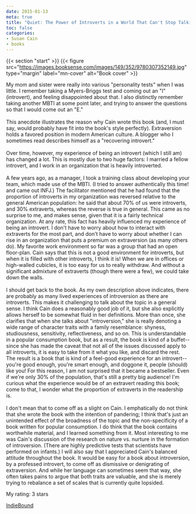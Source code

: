 ```yaml
---
date: 2015-01-13
meta: true
title: "Quiet: The Power of Introverts in a World That Can't Stop Talking"
toc: false
categories:
- Susan Cain
- books
---
```


{{< section "start" >}}
{{< figure src="https://images.booksense.com/images/149/352/9780307352149.jpg" type="margin" label="mn-cover" alt="Book cover" >}}

My mom and sister were really into various "personality tests" when I was little. I remember taking a Myers-Briggs test and coming out an "I" (introvert), and feeling disappointed about that. I also distinctly remember taking another MBTI at some point later, and trying to answer the questions so that I would come out an "E."<br /><br />This anecdote illustrates the reason why Cain wrote this book (and, I must say, would probably have fit into the book's style perfectly). Extraversion holds a favored position in modern American culture. A blogger who I sometimes read describes himself as a "recovering introvert." <br /><br />Over time, however, my experience of being an introvert (which I still am) has changed a lot. This is mostly due to two huge factors: I married a fellow introvert, and I work in an organization that is heavily introverted. <br /><br />A few years ago, as a manager, I took a training class about developing your team, which made use of the MBTI. (I tried to answer authentically this time! and came out INFJ.) The facilitator mentioned that he had found that the proportion of introverts in my organization was reversed relative to the general American population: he said that about 70% of us were introverts, and 30% extraverts, whereas the reverse is true in general. This came as no surprise to me, and makes sense, given that it is a fairly technical organization. At any rate, this fact has heavily influenced my experience of being an introvert. I don't have to worry about how to interact with extraverts for the most part, and don't have to worry about whether I can rise in an organization that puts a premium on extraversion (as many others do). My favorite work environment so far was a group that had an open floor-plan. Cain says that this is not a good environment for introverts, but when it is filled with other introverts, I think it is! When we are in offices or high-walled cubicles, it is too easy for us to really withdraw. And without a significant admixture of extraverts (though there were a few), we could take down the walls.<br /><br />I should get back to the book. As my own description above indicates, there are probably as many lived experiences of introversion as there are introverts. This makes it challenging to talk about the topic in a general sense. I think Cain does a reasonably good job of it, but she also explicitly allows herself to be somewhat fluid in her definitions. More than once, she clarifies that when she talks about "introversion," she is really denoting a wide range of character traits with a family resemblance: shyness, studiousness, sensitivity, reflectiveness, and so on. This is understandable in a popular consumption book, but as a result, the book is kind of a buffet--since she has made the caveat that not all of the issues discussed apply to all introverts, it is easy to take from it what you like, and discard the rest. The result is a book that is kind of a feel-good experience for an introvert--you're good enough, you're smart enough, and doggone it, people (should) like you! For this reason, I am not surprised that it became a bestseller. Even if we're only 30% of the population, that's still a pretty big audience! I'm curious what the experience would be of an extravert reading this book; come to that, I wonder what the proportion of extraverts in the readership is.<br /><br />I don't mean that to come off as a slight on Cain. I emphatically do not think that she wrote the book with the intention of pandering; I think that's just an unintended effect of the broadness of the topic and the non-specificity of a book written for popular consumption. I do think that the book contains worthwhile material, and I learned something from it. Most interesting to me was Cain's discussion of the research on nature vs. nurture in the formation of introversion. (There are highly predictive tests that scientists have performed on infants.) I will also say that I appreciated Cain's balanced attitude throughout the book. It would be easy for a book about introversion, by a professed introvert, to come off as dismissive or denigrating of extraversion. And while her language can sometimes seem that way, she often takes pains to argue that both traits are valuable, and she is merely trying to rebalance a set of scales that is currently quite lopsided.

My rating: 3 stars  

[IndieBound](https://www.indiebound.org/book/9780307352149)
